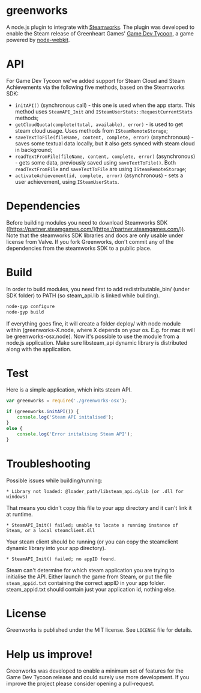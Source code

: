 greenworks
===

A node.js plugin to integrate with [Steamworks](http://www.steampowered.com/steamworks/).
The plugin was developed to enable the Steam release of Greenheart Games' [Game Dev Tycoon](http://www.greenheartgames.com/app/game-dev-tycoon/), a game powered by [node-webkit](https://github.com/rogerwang/node-webkit).

API
===
For Game Dev Tycoon we've added support for Steam Cloud and Steam Achievements via the following five methods, based on the Steamworks SDK:
- `initAPI()` (synchronous call) - this one is used when the app starts. This method uses `SteamAPI_Init` and `ISteamUserStats::RequestCurrentStats` methods;
- `getCloudQuota(complete(total, available), error)` - is used to get steam cloud usage. Uses methods from `ISteamRemoteStorage`;
- `saveTextToFile(fileName, content, complete, error)` (asynchronous) - saves some textual data locally, but it also gets synced with steam cloud in background;
- `readTextFromFile(fileName, content, complete, error)` (asynchronous) - gets some data, previously saved using `saveTextToFile()`. Both `readTextFromFile` and `saveTextToFile` are using `ISteamRemoteStorage`;
- `activateAchievement(id, complete, error)` (asynchronous) - sets a user achievement, using `ISteamUserStats`.

Dependencies
===
Before building modules you need to download Steamworks SDK ([https://partner.steamgames.com/](https://partner.steamgames.com/)).
Note that the steamworks SDK libraries and docs are only usable under license from Valve. If you fork Greenworks, don't commit any of the dependencies from the steamworks SDK to a public place.

Build
===
In order to build modules, you need first to add redistributable_bin/ (under SDK folder) to PATH (so steam_api.lib is linked while building).

```sh
node-gyp configure
node-gyp build
```

If everything goes fine, it will create a folder deploy/ with node module within (greenworks-X.node, where X depends on your os. E.g. for mac it will be greenworks-osx.node). Now it's possible to use the module from a node.js application. Make sure libsteam_api dynamic library is distributed along with the application.

Test
===
Here is a simple application, which inits steam API. 
```javascript
var greenworks = require('./greenworks-osx');

if (greenworks.initAPI()) {
    console.log('Steam API initalised');
}
else {
	console.log('Error initalising Steam API');
}
```

Troubleshooting
===
Possible issues while building/running:

    * Library not loaded: @loader_path/libsteam_api.dylib (or .dll for windows)
That means you didn't copy this file to your app directory and it can't link it at runtime.

    * SteamAPI_Init() failed; unable to locate a running instance of Steam, or a local steamclient.dll
Your steam client should be running (or you can copy the steamclient dynamic library into your app directory).
    
    * SteamAPI_Init() failed; no appID found.
Steam can't determine for which steam application you are trying to initialise the API. Either launch the game from Steam, or put the file `steam_appid.txt` containing the correct appID in your app folder. steam_appid.txt should contain just your application id, nothing else.

License
===
Greenworks is published under the MIT license. See `LICENSE` file for details.

Help us improve!
===
Greenworks was developed to enable a minimum set of features for the Game Dev Tycoon release and could surely use more development. If you improve the project please consider opening a pull-request.
